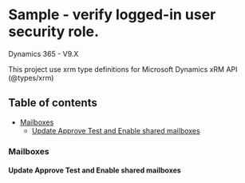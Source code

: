 # Sample - verify logged-in user security role.

  Dynamics 365 - V9.X
  
  This project use xrm type definitions for Microsoft Dynamics xRM API (@types/xrm)
  
  ## Table of contents
  - [Mailboxes](#Mailboxes)
    - [Update Approve Test and Enable shared mailboxes](#Update-Approve-Test-and-Enable-shared-mailboxes)



### Mailboxes

#### Update Approve Test and Enable shared mailboxes
